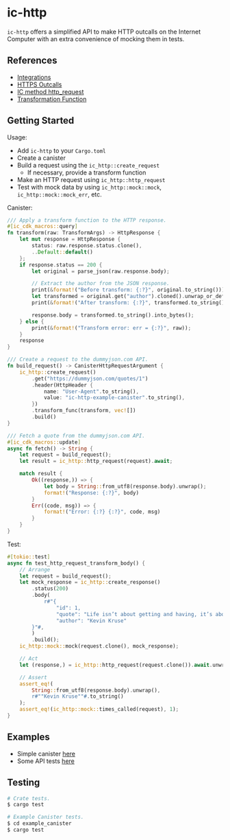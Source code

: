 # ic-http

`ic-http` offers a simplified API to make HTTP outcalls on the Internet Computer with an extra convenience of mocking them in tests.

## References

- [Integrations](https://internetcomputer.org/docs/current/developer-docs/integrations/)
- [HTTPS Outcalls](https://internetcomputer.org/docs/current/developer-docs/integrations/http_requests/)
- [IC method http_request](https://internetcomputer.org/docs/current/references/ic-interface-spec#ic-http_request)
- [Transformation Function](https://internetcomputer.org/docs/current/developer-docs/integrations/http_requests/http_requests-how-it-works#transformation-function)

## Getting Started

Usage:
- Add `ic-http` to your `Cargo.toml`
- Create a canister
- Build a request using the `ic_http::create_request`
  - If necessary, provide a transform function
- Make an HTTP request using `ic_http::http_request`
- Test with mock data by using `ic_http::mock::mock`, `ic_http::mock::mock_err`, etc.

Canister:

```rust
/// Apply a transform function to the HTTP response.
#[ic_cdk_macros::query]
fn transform(raw: TransformArgs) -> HttpResponse {
    let mut response = HttpResponse {
        status: raw.response.status.clone(),
        ..Default::default()
    };
    if response.status == 200 {
        let original = parse_json(raw.response.body);

        // Extract the author from the JSON response.
        print(&format!("Before transform: {:?}", original.to_string()));
        let transformed = original.get("author").cloned().unwrap_or_default();
        print(&format!("After transform: {:?}", transformed.to_string()));

        response.body = transformed.to_string().into_bytes();
    } else {
        print(&format!("Transform error: err = {:?}", raw));
    }
    response
}

/// Create a request to the dummyjson.com API.
fn build_request() -> CanisterHttpRequestArgument {
    ic_http::create_request()
        .get("https://dummyjson.com/quotes/1")
        .header(HttpHeader {
            name: "User-Agent".to_string(),
            value: "ic-http-example-canister".to_string(),
        })
        .transform_func(transform, vec![])
        .build()
}

/// Fetch a quote from the dummyjson.com API.
#[ic_cdk_macros::update]
async fn fetch() -> String {
    let request = build_request();
    let result = ic_http::http_request(request).await;

    match result {
        Ok((response,)) => {
            let body = String::from_utf8(response.body).unwrap();
            format!("Response: {:?}", body)
        }
        Err((code, msg)) => {
            format!("Error: {:?} {:?}", code, msg)
        }
    }
}
```

Test:

```rust
#[tokio::test]
async fn test_http_request_transform_body() {
    // Arrange
    let request = build_request();
    let mock_response = ic_http::create_response()
        .status(200)
        .body(
            r#"{
                "id": 1,
                "quote": "Life isn’t about getting and having, it’s about giving and being.",
                "author": "Kevin Kruse"
        }"#,
        )
        .build();
    ic_http::mock::mock(request.clone(), mock_response);

    // Act
    let (response,) = ic_http::http_request(request.clone()).await.unwrap();

    // Assert
    assert_eq!(
        String::from_utf8(response.body).unwrap(),
        r#""Kevin Kruse""#.to_string()
    );
    assert_eq!(ic_http::mock::times_called(request), 1);
}
```

## Examples

- Simple canister [here](./example_canister/)
- Some API tests [here](./tests/api.rs)

## Testing

```bash
# Crate tests.
$ cargo test

# Example Canister tests.
$ cd example_canister
$ cargo test
```
